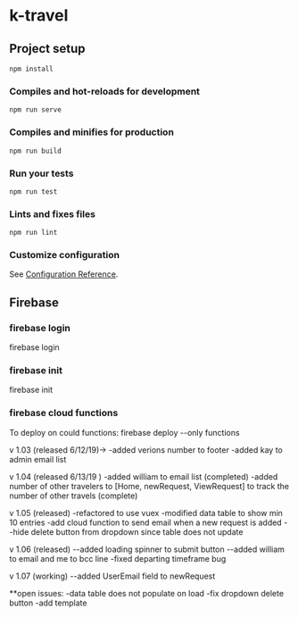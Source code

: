 # k-travel

## Project setup
```
npm install
```

### Compiles and hot-reloads for development
```
npm run serve
```

### Compiles and minifies for production
```
npm run build
```

### Run your tests
```
npm run test
```

### Lints and fixes files
```
npm run lint
```

### Customize configuration
See [Configuration Reference](https://cli.vuejs.org/config/).


## Firebase 

### firebase login
firebase login

### firebase init
firebase init

### firebase cloud functions
To deploy on could functions:
firebase deploy --only functions

v 1.03 (released 6/12/19)-> 
-added verions number to footer
-added kay to admin email list

v 1.04 (released 6/13/19 )
-added william to email list (completed)
-added number of other travelers to [Home, newRequest, ViewRequest] to track the number of other travels (complete)

v 1.05 (released)
-refactored to use vuex
-modified data table to show min 10 entries
-add cloud function to send email when a new request is added
--hide delete button from dropdown since table does not update

v 1.06 (released)
--added loading spinner to submit button
--added william to email and me to bcc line
-fixed departing timeframe bug

v 1.07 (working)
--added UserEmail field to newRequest


**open issues: 
-data table does not populate on load
-fix dropdown delete button
-add template 